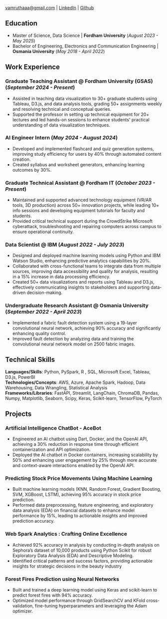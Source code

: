 vamruthaaa@gmail.com | [LinkedIn](https://www.linkedin.com/in/vamrutha1503/) | [Github](https://github.com/amruthavinayakam)

## Education
- Master of Science, Data Science | **Fordham University** (_August 2023 - May 2025_)								       		
- Bachelor of Engineering, Electronics and Communication Engineering	| **Osmania University** (_May 2018 - April 2022_)	 			        		

## Work Experience
### Graduate Teaching Assistant @ Fordham University (GSAS) (_September 2024 - Present_)
- Assisted in teaching data visualization to 30+ graduate students using Tableau, D3.js, and data analysis tools, grading 50+ assignments weekly and resolving technical and conceptual queries.
- Supported the professor in setting up technical equipment for 20+ lectures and led hands-on sessions to enhance students' practical understanding of data visualization techniques.

### AI Engineer Intern (_May 2024 - August 2024_)
- Developed and implemented flashcard and quiz generation systems, improving study efficiency for users by 40%
through automated content creation.
- Created syllabus and worksheet generators, enhancing learning outcomes by 30%.
  
### Graduate Technical Assistant @ Fordham IT (_October 2023 - Present_)
- Maintained and supported advanced technology equipment (VR/AR tools, 3D production) across 50+ innovation projects, while leading 10+ info sessions and developing equipment tutorials for faculty and students.
- Provided critical technical support during the CrowdStrike Microsoft cyberattack, troubleshooting and repairing computers across campus to ensure operational continuity.

### Data Scientist @ IBM (_August 2022 - July 2023_)
- Designed and deployed machine learning models using Python and IBM Watson Studio, enhancing predictive
analytics capabilities by 20%.
- Collaborated with cross-functional teams to integrate data from multiple sources, improving data accessibility and
quality for analysis, resulting in a 15% increase in data processing efficiency.
- Created 50+ data visualizations and reports using Tableau and D3.js, effectively communicating insights to
stakeholders and supporting data-driven decision-making.

### Undergraduate Research Assistant @ Osmania University (_September 2022 - April 2023_)
- Implemented a fabric fault detection system using a 19-layer convolutional neural network, achieving 90% accuracy
and significantly enhancing quality control.
- Improved fault detection by analyzing data and training the convolutional neural network model on 2500 fabric
images.

## Technical Skills
**Languages/Skills**: Python, PySpark, R , SQL, Microsoft Excel, Tableau, D3.js, PowerBI <br>
**Technologies/Concepts**: AWS, Azure, Apache Spark, Hadoop, Data Warehousing, Data Wrangling, Statistical Analysis <br>
**Frameworks/Libraries**: FastAPI, Streamlit, LangChain, ChromaDB, Pandas, Numpy, Matplotlib, Seaborn, Scipy, Keras,
Scikit-learn, TensorFlow, PyTorch

## Projects
### Artificial Intelligence ChatBot - AceBot

- Engineered an AI chatbot using Dart, Docker, and the OpenAI API, achieving a 30% reduction in response time
through efficient containerization and API optimization.
- Deployed the AI chatbot in Docker containers, increasing scalability by 50% and enhancing user engagement by
25% through more accurate and context-aware interactions enabled by the OpenAI API.

### Predicting Stock Price Movements Using Machine Learning

- Built machine learning models (KNN, Random Forest, Gradient Boosting, SVM, XGBoost, LSTM), achieving 95%
accuracy in stock price prediction.
- Performed data preprocessing, feature engineering, and exploratory data analysis (EDA) on financial datasets to
enhance model performance by 15%, leading to actionable insights and improved prediction accuracy.

### Web Spark Analytics : Crafting Online Excellence

- Achieved 92% accuracy in analysis by conducting in-depth analysis on Sephora’s dataset of 10,000 products using
Python Scikit for robust Exploratory Data Analysis (EDA) and Descriptive Modeling.
- Identified critical patterns and success factors, providing actionable insights for strategic decisions in the beauty industry

### Forest Fires Prediction using Neural Networks

- Built and trained a deep learning model using Keras and scikit-learn to predict forest fires with 94% accuracy.
- Optimized model performance through GridSearchCV and KFold cross-validation, fine-tuning hyperparameters and leveraging the Adam optimizer.


